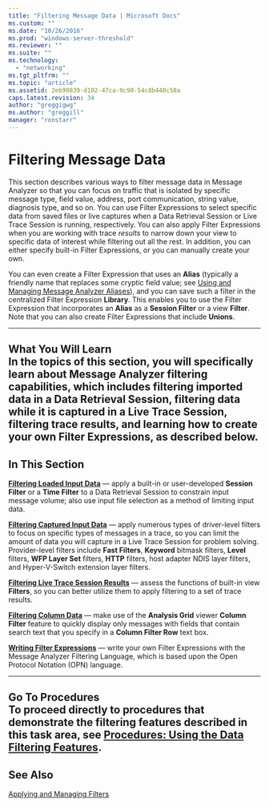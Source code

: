 ```yaml
---
title: "Filtering Message Data | Microsoft Docs"
ms.custom: ""
ms.date: "10/26/2016"
ms.prod: "windows-server-threshold"
ms.reviewer: ""
ms.suite: ""
ms.technology: 
  - "networking"
ms.tgt_pltfrm: ""
ms.topic: "article"
ms.assetid: 2eb99839-d102-47ca-9c90-54c8b440c58a
caps.latest.revision: 34
author: "greggigwg"
ms.author: "greggill"
manager: "ronstarr"
---
```

# Filtering Message Data
This section describes various ways to filter message data in Message Analyzer so that you can focus on traffic that is isolated by specific message type, field value, address, port communication, string value, diagnosis type, and so on. You can use Filter Expressions to select specific data from saved files or live captures when a Data Retrieval Session or Live Trace Session is running, respectively. You can also apply Filter Expressions when you are working with trace *results* to narrow down your view to specific data of interest while filtering out all the rest. In addition, you can either specify built-in Filter Expressions, or you can manually create your own.  
  
 You can even create a Filter Expression that uses an **Alias** (typically a friendly name that replaces some cryptic field value; see [Using and Managing Message Analyzer Aliases](using-and-managing-message-analyzer-aliases.md)), and you can save such a filter in the centralized Filter Expression **Library**. This enables you to use the Filter Expression that incorporates an **Alias** as a **Session Filter** or a view **Filter**. Note that you can also create Filter Expressions that include **Unions**.  
  
---  
  
 **What You Will Learn**   
In the topics of this section, you will specifically learn about Message Analyzer filtering capabilities, which includes filtering imported data in a Data Retrieval Session, filtering data while it is captured in a Live Trace Session, filtering trace results, and learning how to create your own Filter Expressions, as described below.  
---  
  
## In This Section  
 **[Filtering Loaded Input Data](filtering-loaded-input-data.md)**  — apply a built-in or user-developed **Session Filter** or a **Time Filter** to a Data Retrieval Session to constrain input message volume; also use input file selection as a method of limiting input data.  
  
 **[Filtering Captured Input Data](filtering-captured-input-data.md)**  — apply numerous types of driver-level filters to focus on specific types of messages in a trace, so you can limit the amount of data you will capture in a Live Trace Session for problem solving. Provider-level filters include **Fast Filters**, **Keyword** bitmask filters, **Level** filters, **WFP Layer Set** filters, **HTTP** filters, host adapter NDIS layer filters, and Hyper-V-Switch extension layer filters.  
  
 **[Filtering Live Trace Session Results](filtering-live-trace-session-results.md)**  — assess the functions of built-in view **Filters**, so you can better utilize them to apply filtering to a set of trace results.  
  
 **[Filtering Column Data](filtering-column-data.md)**  — make use of the **Analysis Grid** viewer **Column Filter** feature to quickly display only messages with fields that contain search text that you specify in a **Column Filter Row** text box.  
  
 **[Writing Filter Expressions](writing-filter-expressions.md)**  — write your own Filter Expressions with the Message Analyzer Filtering Language, which is based upon the Open Protocol Notation (OPN) language.  
  
---  
  
 **Go To Procedures**   
To proceed directly to procedures that demonstrate the filtering features described in this task area, see **[Procedures: Using the Data Filtering Features](procedures-using-the-data-filtering-features.md)**.  
---  
  
## See Also  
 [Applying and Managing Filters](applying-and-managing-filters.md)